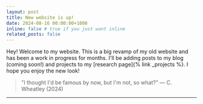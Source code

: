 ```yaml
---
layout: post
title: New website is up!
date: 2024-08-16 00:00:00+1000
inline: false # true if you just want inline
related_posts: false
---
```


Hey! Welcome to my website. This is a big revamp of my old website and has been a work in progress for months. I'll be adding posts to my blog (coming soon!) and projects to my [research page]{% link _projects %}. I hope you enjoy the new look!

> "I thought I'd be famous by now, but I'm not, so what?"
> — C. Wheatley (2024)

---
